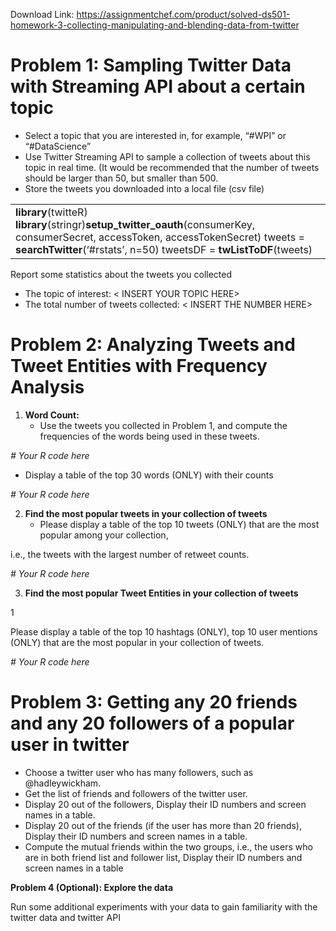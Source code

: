Download Link: https://assignmentchef.com/product/solved-ds501-homework-3-collecting-manipulating-and-blending-data-from-twitter
<br>
<h1>Problem 1: Sampling Twitter Data with Streaming API about a certain topic</h1>

<ul>

 <li>Select a topic that you are interested in, for example, “#WPI” or “#DataScience”</li>

 <li>Use Twitter Streaming API to sample a collection of tweets about this topic in real time. (It would be recommended that the number of tweets should be larger than 50, but smaller than 500.</li>

 <li>Store the tweets you downloaded into a local file (csv file)</li>

</ul>

<table width="632">

 <tbody>

  <tr>

   <td width="632"><strong>library</strong>(twitteR) <strong>library</strong>(stringr)<strong>setup_twitter_oauth</strong>(consumerKey, consumerSecret, accessToken, accessTokenSecret) tweets = <strong>searchTwitter</strong>(‘#rstats’, n=50) tweetsDF = <strong>twListToDF</strong>(tweets)</td>

  </tr>

 </tbody>

</table>

Report some statistics about the tweets you collected

<ul>

 <li>The topic of interest: &lt; INSERT YOUR TOPIC HERE&gt;</li>

 <li>The total number of tweets collected: &lt; INSERT THE NUMBER HERE&gt;</li>

</ul>

<h1>Problem 2: Analyzing Tweets and Tweet Entities with Frequency Analysis</h1>

<ol>

 <li><strong>Word Count:</strong>

  <ul>

   <li>Use the tweets you collected in Problem 1, and compute the frequencies of the words being used in these tweets.</li>

  </ul></li>

</ol>

<em># Your R code here</em>

<ul>

 <li>Display a table of the top 30 words (ONLY) with their counts</li>

</ul>

<em># Your R code here</em>

<ol start="2">

 <li><strong>Find the most popular tweets in your collection of tweets</strong>

  <ul>

   <li>Please display a table of the top 10 tweets (ONLY) that are the most popular among your collection,</li>

  </ul></li>

</ol>

i.e., the tweets with the largest number of retweet counts.

<em># Your R code here</em>

<ol start="3">

 <li><strong>Find the most popular Tweet Entities in your collection of tweets</strong></li>

</ol>

1

Please display a table of the top 10 hashtags (ONLY), top 10 user mentions (ONLY) that are the most popular in your collection of tweets.

<em># Your R code here</em>

<h1>Problem 3: Getting any 20 friends and any 20 followers of a popular user in twitter</h1>

<ul>

 <li>Choose a twitter user who has many followers, such as @hadleywickham.</li>

 <li>Get the list of friends and followers of the twitter user.</li>

 <li>Display 20 out of the followers, Display their ID numbers and screen names in a table.</li>

 <li>Display 20 out of the friends (if the user has more than 20 friends), Display their ID numbers and screen names in a table.</li>

 <li>Compute the mutual friends within the two groups, i.e., the users who are in both friend list and follower list, Display their ID numbers and screen names in a table</li>

</ul>

<strong>Problem 4 (Optional): Explore the data</strong>

Run some additional experiments with your data to gain familiarity with the twitter data and twitter API